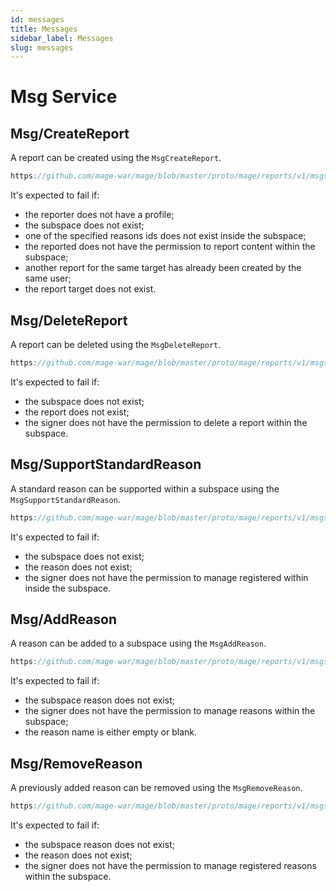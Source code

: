```yaml
---
id: messages
title: Messages
sidebar_label: Messages
slug: messages
---
```


# Msg Service

## Msg/CreateReport
A report can be created using the `MsgCreateReport`.

```js reference
https://github.com/mage-war/mage/blob/master/proto/mage/reports/v1/msgs.proto#L33-L58
```

It's expected to fail if:
* the reporter does not have a profile;
* the subspace does not exist;
* one of the specified reasons ids does not exist inside the subspace;
* the reported does not have the permission to report content within the subspace;
* another report for the same target has already been created by the same user;
* the report target does not exist.

## Msg/DeleteReport
A report can be deleted using the `MsgDeleteReport`.

```js reference
https://github.com/mage-war/mage/blob/master/proto/mage/reports/v1/msgs.proto#L76-L92
```

It's expected to fail if:
* the subspace does not exist;
* the report does not exist;
* the signer does not have the permission to delete a report within the subspace.

## Msg/SupportStandardReason
A standard reason can be supported within a subspace using the `MsgSupportStandardReason`.

```js reference
https://github.com/mage-war/mage/blob/master/proto/mage/reports/v1/msgs.proto#L97-L114
```

It's expected to fail if:
* the subspace does not exist;
* the reason does not exist;
* the signer does not have the permission to manage registered within inside the subspace.

## Msg/AddReason
A reason can be added to a subspace using the `MsgAddReason`.

```js reference
https://github.com/mage-war/mage/blob/master/proto/mage/reports/v1/msgs.proto#L126-L143
```

It's expected to fail if:
* the subspace reason does not exist;
* the signer does not have the permission to manage reasons within the subspace;
* the reason name is either empty or blank.

## Msg/RemoveReason
A previously added reason can be removed using the `MsgRemoveReason`.

```js reference
https://github.com/mage-war/mage/blob/master/proto/mage/reports/v1/msgs.proto#L154-L171
```

It's expected to fail if:
* the subspace reason does not exist;
* the reason does not exist;
* the signer does not have the permission to manage registered reasons within the subspace.